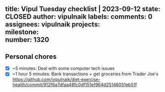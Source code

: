 title:	Vipul Tuesday checklist | 2023-09-12
state:	CLOSED
author:	vipulnaik
labels:	
comments:	0
assignees:	vipulnaik
projects:	
milestone:	
number:	1320
--
## Personal chores

- [x] ~5 minutes: Deal with some computer tech issues
- [x] ~1 hour 5 minutes: Bank transactions + get groceries from Trader Joe's https://github.com/vipulnaik/diet-exercise-health/commit/912f6a7dfaa48fc0df151ef964d25146051eb51f
